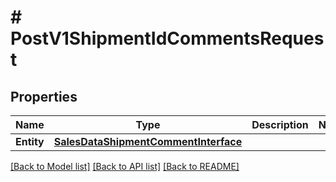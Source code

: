 # # PostV1ShipmentIdCommentsRequest


## Properties 


Name | Type | Description | Notes
------------ | ------------- | ------------- | -------------
**Entity**| [**SalesDataShipmentCommentInterface**](SalesDataShipmentCommentInterface.md) |   |


[[Back to Model list]](../../README.md#models) [[Back to API list]](../../README.md#endpoints) [[Back to README]](../../README.md)


